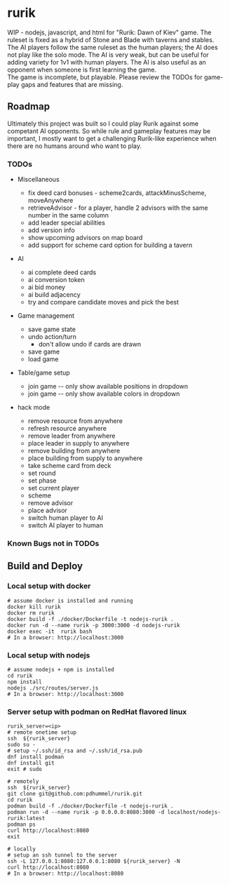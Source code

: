 # rurik
WIP - nodejs, javascript, 
and html for "Rurik: Dawn of Kiev" game.
The ruleset is fixed as a hybrid of Stone and Blade with taverns and stables.  
The AI players follow the same ruleset as the human players; the AI does not play like the solo mode. 
The AI is very weak, but can be useful for adding variety for 1v1 with human players.
The AI is also useful as an opponent when someone is first learning the game.  
The game is incomplete, but playable. Please review the TODOs for game-play gaps and features that are missing. 

## Roadmap
Ultimately this project was built so I could play Rurik against some competant AI opponents. So while rule and gameplay features may be important, I mostly want to get a challenging Rurik-like experience when there are no humans around who want to play.

### TODOs

* Miscellaneous
  * fix deed card bonuses - scheme2cards, attackMinusScheme, moveAnywhere
  * retrieveAdvisor - for a player, handle 2 advisors with the same number in the same column
  * add leader special abilities
  * add version info
  * show upcoming advisors on map board
  * add support for scheme card option for building a tavern

* AI
  * ai complete deed cards
  * ai conversion token
  * ai bid money
  * ai build adjacency
  * try and compare candidate moves and pick the best

* Game management
  * save game state
  * undo action/turn
    * don't allow undo if cards are drawn
  * save game
  * load game

* Table/game setup
  * join game -- only show available positions in dropdown
  * join game -- only show available colors in dropdown  

* hack mode
  * remove resource from anywhere
  * refresh resource anywhere
  * remove leader from anywhere
  * place leader in supply to anywhere
  * remove building from anywhere
  * place building from supply to anywhere
  * take scheme card from deck
  * set round
  * set phase
  * set current player
  * scheme
  * remove advisor
  * place advisor
  * switch human player to AI
  * switch AI player to human

### Known Bugs not in TODOs


## Build and Deploy
### Local setup with docker
```
# assume docker is installed and running
docker kill rurik
docker rm rurik
docker build -f ./docker/Dockerfile -t nodejs-rurik .
docker run -d --name rurik -p 3000:3000 -d nodejs-rurik
docker exec -it  rurik bash
# In a browser: http://localhost:3000
```

### Local setup with nodejs
```
# assume nodejs + npm is installed
cd rurik
npm install
nodejs ./src/routes/server.js
# In a browser: http://localhost:3000
```

### Server setup with podman on RedHat flavored linux
```
rurik_server=<ip>
# remote onetime setup
ssh  ${rurik_server}
sudo su -
# setup ~/.ssh/id_rsa and ~/.ssh/id_rsa.pub
dnf install podman
dnf install git
exit # sudo

# remotely
ssh  ${rurik_server}
git clone git@github.com:pdhummel/rurik.git
cd rurik
podman build -f ./docker/Dockerfile -t nodejs-rurik .
podman run -d --name rurik -p 0.0.0.0:8080:3000 -d localhost/nodejs-rurik:latest
podman ps
curl http://localhost:8080
exit

# locally
# setup an ssh tunnel to the server
ssh -L 127.0.0.1:8080:127.0.0.1:8080 ${rurik_server} -N
curl http://localhost:8080
# In a browser: http://localhost:8080
```


